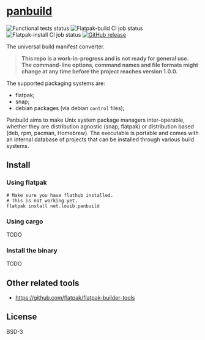 # [panbuild](https://github.com/louib/panbuild)
![Functional tests status](https://github.com/louib/panbuild/workflows/tests/badge.svg)
![Flatpak-build CI job status](https://github.com/louib/panbuild/workflows/flatpak-build/badge.svg)
![Flatpak-install CI job status](https://github.com/louib/panbuild/workflows/flatpak-install/badge.svg)
[![GitHub release](https://img.shields.io/github/license/louib/panbuild)](https://github.com/louib/panbuild/blob/master/LICENSE)

The universal build manifest converter.

> **This repo is a work-in-progress and is not ready for general use.
  The command-line options, command names and file formats might change
  at any time before the project reaches version 1.0.0.**

The supported packaging systems are:
* flatpak;
* snap;
* debian packages (via debian `control` files);

Panbuild aims to make Unix system package managers inter-operable, whether they are distribution
agnostic (snap, flatpak) or distribution based (deb, rpm, pacman, Homebrew). The executable is
portable and comes with an internal database of projects that can be installed through
various build systems.

## Install

### Using flatpak
```
# Make sure you have flathub installed.
# This is not working yet.
flatpak install net.louib.panbuild
```

### Using cargo
TODO

### Install the binary
TODO

## Other related tools
* https://github.com/flatpak/flatpak-builder-tools

## License

BSD-3
